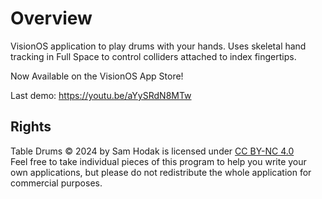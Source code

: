 # Overview
VisionOS application to play drums with your hands. Uses skeletal hand tracking in Full Space to control colliders attached to index fingertips.

Now Available on the VisionOS App Store!

Last demo: https://youtu.be/aYySRdN8MTw

## Rights

Table Drums © 2024 by Sam Hodak is licensed under [CC BY-NC 4.0](https://creativecommons.org/licenses/by-nc/4.0/)  
Feel free to take individual pieces of this program to help you write your own applications, but please do not redistribute the whole application for commercial purposes.
